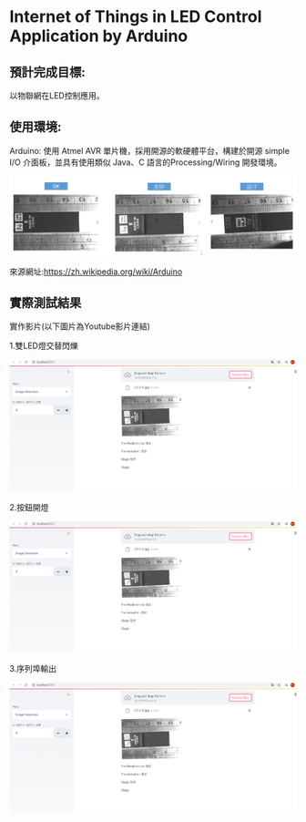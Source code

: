# Internet of Things in LED Control Application by Arduino

## 預計完成目標:
以物聯網在LED控制應用。

## 使用環境:

Arduino: 使用 Atmel AVR 單片機，採用開源的軟硬體平台，構建於開源 simple I/O 介面板，並具有使用類似 Java、C 語言的Processing/Wiring 開發環境。

![image](https://github.com/tddwso/Uniqlo-Label-Defect-Classification-by-Deep-Learning/blob/main/%E5%88%86%E9%A1%9E%E7%85%A7.PNG)

來源網址:https://zh.wikipedia.org/wiki/Arduino

## 實際測試結果

實作影片(以下圖片為Youtube影片連結)

1.雙LED燈交替閃爍

[![IMAGE ALT TEXT HERE](https://github.com/tddwso/Uniqlo-Label-Defect-Classification-by-Deep-Learning/blob/main/streamlit.png)](https://youtu.be/8WIn9E76Sh4)

2.按鈕開燈

[![IMAGE ALT TEXT HERE](https://github.com/tddwso/Uniqlo-Label-Defect-Classification-by-Deep-Learning/blob/main/streamlit.png)](https://youtu.be/0v25Pptdhe4)

3.序列埠輸出

[![IMAGE ALT TEXT HERE](https://github.com/tddwso/Uniqlo-Label-Defect-Classification-by-Deep-Learning/blob/main/streamlit.png)](https://youtu.be/PhM16HXyF04)











